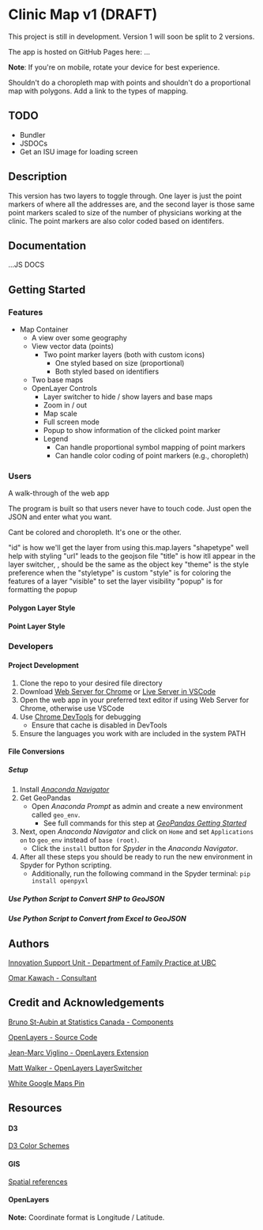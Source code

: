# Clinic Map v1 (DRAFT)

This project is still in development. Version 1 will soon be split to 2 versions.

The app is hosted on GitHub Pages here: ...

**Note**: If you're on mobile, rotate your device for best experience. 

Shouldn't do a choropleth map with points and shouldn't do a proportional map with polygons. Add a link to the types of mapping.

## TODO

- Bundler
- JSDOCs
- Get an ISU image for loading screen

## Description

This version has two layers to toggle through. One layer is just the point markers of where all the addresses are, and the second layer is those same point markers scaled to size of the number of physicians working at the clinic. The point markers are also color coded based on identifers. 

## Documentation

...JS DOCS

## Getting Started

### Features

- Map Container 
  - A view over some geography
  - View vector data (points)
    - Two point marker layers (both with custom icons)
      - One styled based on size (proportional)
      - Both styled based on identifiers
  - Two base maps 
  - OpenLayer Controls
    - Layer switcher to hide / show layers and base maps
    - Zoom in / out
    - Map scale
    - Full screen mode
    - Popup to show information of the clicked point marker
    - Legend 
      - Can handle proportional symbol mapping of point markers
      - Can handle color coding of point markers (e.g., choropleth)

### Users

A walk-through of the web app

The program is built so that users never have to touch code. Just open the JSON and enter what you want.

Cant be colored and choropleth. It's one or the other.

"id" is how we'll get the layer from using this.map.layers
"shapetype" well help with styling
"url" leads to the geojson file
"title" is how itll appear in the layer switcher, , should be the same as the object key
"theme" is the style preference when the "styletype" is custom
"style" is for coloring the features of a layer
"visible" to set the layer visibility 
"popup" is for formatting the popup

#### Polygon Layer Style

#### Point Layer Style

### Developers

#### Project Development

1. Clone the repo to your desired file directory
2. Download [Web Server for Chrome](https://chrome.google.com/webstore/detail/web-server-for-chrome/ofhbbkphhbklhfoeikjpcbhemlocgigb) or [Live Server in VSCode](https://marketplace.visualstudio.com/items?itemName=ritwickdey.LiveServer)
3. Open the web app in your preferred text editor if using Web Server for Chrome, otherwise use VSCode
4. Use [Chrome DevTools](https://developers.google.com/web/tools/chrome-devtools/) for debugging
   - Ensure that cache is disabled in DevTools
5. Ensure the languages you work with are included in the system PATH

#### File Conversions

##### Setup

1. Install [*Anaconda Navigator*](https://www.anaconda.com/)
2. Get GeoPandas
   - Open *Anaconda Prompt* as admin and create a new environment called ```geo_env```.
     - See full commands for this step at [*GeoPandas Getting Started*](https://geopandas.readthedocs.io/en/latest/getting_started/install.html#creating-a-new-environment)
3. Next, open *Anaconda Navigator* and click on ```Home``` and set ```Applications on``` to ```geo_env``` instead of ```base (root)```. 
   - Click the ```install``` button for *Spyder* in the *Anaconda Navigator*. 
4. After all these steps you should be ready to run the new environment in Spyder for Python scripting.
     - Additionally, run the following command in the Spyder terminal:  ```pip install openpyxl```

##### Use Python Script to Convert SHP to GeoJSON

##### Use Python Script to Convert from Excel to GeoJSON



## Authors

[Innovation Support Unit - Department of Family Practice at UBC](https://isu.familymed.ubc.ca/)

[Omar Kawach - Consultant](https://omarkawach.github.io/)

## Credit and Acknowledgements

[Bruno St-Aubin at Statistics Canada - Components](https://github.com/SGC-CGS/geo-explorer)

[OpenLayers - Source Code](https://github.com/openlayers/openlayers)

[Jean-Marc Viglino - OpenLayers Extension](https://github.com/Viglino/ol-ext)

[Matt Walker - OpenLayers LayerSwitcher](https://github.com/walkermatt/ol-layerswitcher)

[White Google Maps Pin](http://www.clker.com/clipart-white-google-map-pin-1.html)

## Resources

#### D3

[D3 Color Schemes](https://observablehq.com/@d3/color-schemes)

#### GIS

[Spatial references](https://spatialreference.org/ref/epsg/)

#### OpenLayers

**Note:** Coordinate format is Longitude / Latitude. 
